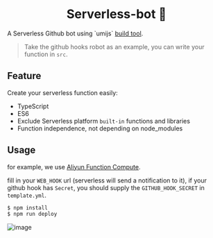 <h1 align="center">Serverless-bot 👋</h1>
<p>
A Serverless Github bot using `umijs` <a href="https://github.com/umijs/father">build tool</a>.
</p>

> Take the github hooks robot as an example, you can write your function in `src`.

## Feature

Create your serverless function easily:
- TypeScript
- ES6
- Exclude Serverless platform `built-in` functions and libraries
- Function independence, not depending on node_modules

## Usage
for example, we use [Aliyun Function Compute](https://www.alibabacloud.com/products/function-compute).

fill in your `WEB_HOOK` url (serverless will send a notification to it), if your github hook has `Secret`, you should supply the `GITHUB_HOOK_SECRET` in `template.yml`.

```sh
$ npm install
$ npm run deploy
```

![image](https://user-images.githubusercontent.com/13595509/63635647-3ef33b80-c697-11e9-9ce6-bb9ae8deff21.png)
